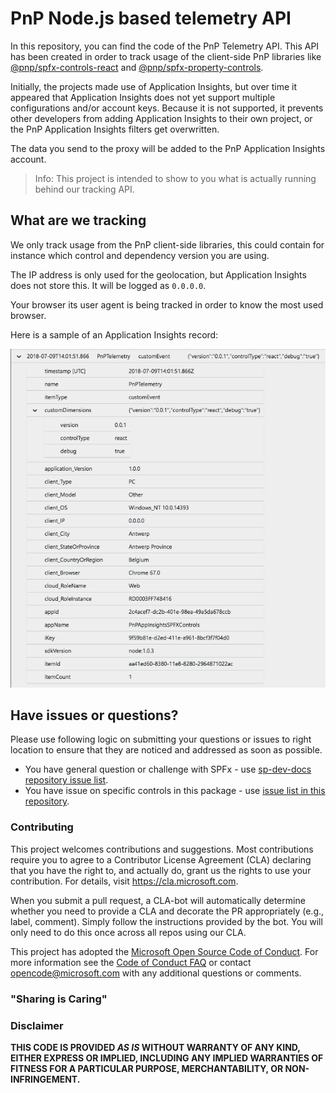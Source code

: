 # PnP Node.js based telemetry API

In this repository, you can find the code of the PnP Telemetry API. This API has been created in order to track usage of the client-side PnP libraries like [@pnp/spfx-controls-react](https://github.com/SharePoint/sp-dev-fx-property-controls) and [@pnp/spfx-property-controls](https://github.com/SharePoint/sp-dev-fx-controls-react).

Initially, the projects made use of Application Insights, but over time it appeared that Application Insights does not yet support multiple configurations and/or account keys. Because it is not supported, it prevents other developers from adding Application Insights to their own project, or the PnP Application Insights filters get overwritten.

The data you send to the proxy will be added to the PnP Application Insights account.

> Info: This project is intended to show to you what is actually running behind our tracking API.

## What are we tracking

We only track usage from the PnP client-side libraries, this could contain for instance which control and dependency version you are using. 

The IP address is only used for the geolocation, but Application Insights does not store this. It will be logged as `0.0.0.0`.

Your browser its user agent is being tracked in order to know the most used browser. 

Here is a sample of an Application Insights record:

![Application Insights Record](./assets/appinsights-record.png)

## Have issues or questions?

Please use following logic on submitting your questions or issues to right location to ensure that they are noticed and addressed as soon as possible.

* You have general question or challenge with SPFx - use [sp-dev-docs repository issue list](https://github.com/sharepoint/sp-dev-docs/issues).
* You have issue on specific controls in this package - use [issue list in this repository](https://github.com/pnp/telemetry-node-proxy/issues).

### Contributing

This project welcomes contributions and suggestions.  Most contributions require you to agree to a
Contributor License Agreement (CLA) declaring that you have the right to, and actually do, grant us
the rights to use your contribution. For details, visit https://cla.microsoft.com.

When you submit a pull request, a CLA-bot will automatically determine whether you need to provide
a CLA and decorate the PR appropriately (e.g., label, comment). Simply follow the instructions
provided by the bot. You will only need to do this once across all repos using our CLA.

This project has adopted the [Microsoft Open Source Code of Conduct](https://opensource.microsoft.com/codeofconduct/).
For more information see the [Code of Conduct FAQ](https://opensource.microsoft.com/codeofconduct/faq/) or
contact [opencode@microsoft.com](mailto:opencode@microsoft.com) with any additional questions or comments.

### "Sharing is Caring"

### Disclaimer

**THIS CODE IS PROVIDED *AS IS* WITHOUT WARRANTY OF ANY KIND, EITHER EXPRESS OR IMPLIED, INCLUDING ANY IMPLIED WARRANTIES OF FITNESS FOR A PARTICULAR PURPOSE, MERCHANTABILITY, OR NON-INFRINGEMENT.**